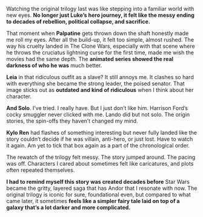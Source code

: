 Watching the original trilogy last was like stepping into a familiar world with new eyes. **No longer just Luke’s hero journey, it felt like the messy ending to decades of rebellion, political collapse, and sacrifice.**

That moment when **Palpatine** gets thrown down the shaft honestly made me roll my eyes. After all the build-up, it felt too simple, almost rushed. The way his cruelty landed in The Clone Wars, especially with that scene where he throws the cruciatus lightning curse for the first time, made me wish the movies had the same depth. The **animated series showed the real darkness of who he was** much better.

**Leia** in that ridiculous outfit as a slave? It still annoys me. It clashes so hard with everything she became the strong leader, the poised senator. That image sticks out as **outdated and kind of ridiculous** when I think about her character.

**And Solo**. I’ve tried. I really have. But I just don’t like him. Harrison Ford’s cocky smuggler never clicked with me. Lando did but not solo. The origin stories, the spin-offs they haven’t changed my mind.

**Kylo Ren** had flashes of something interesting but never fully landed like the story couldn’t decide if he was villain, anti-hero, or just lost. Have to watch it again. Am yet to tick that box again as a part of the chronological order.

The rewatch of the trilogy felt messy. The story jumped around. The pacing was off. Characters I cared about sometimes felt like caricatures, and plots often repeated themselves. 

**I had to remind myself this story was created decades before** Star Wars became the gritty, layered saga that has Andor that I resonate with now. The original trilogy is iconic for sure, foundational even, but compared to what came later, it sometimes **feels like a simpler fairy tale laid on top of a galaxy that’s a lot darker and more complicated.**
